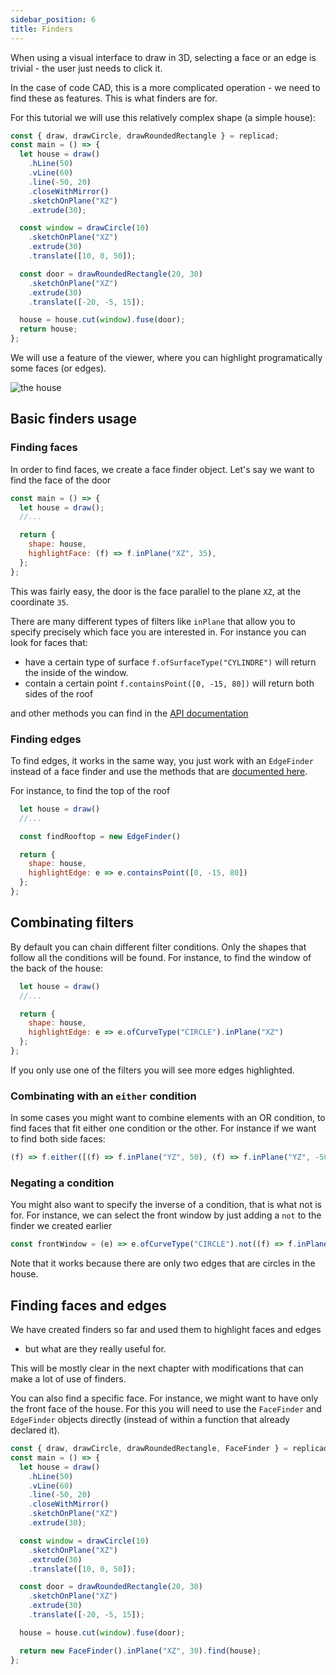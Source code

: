 ```yaml
---
sidebar_position: 6
title: Finders
---
```


When using a visual interface to draw in 3D, selecting a face or an edge is
trivial - the user just needs to click it.

In the case of code CAD, this is a more complicated operation - we need to find
these as features. This is what finders are for.

For this tutorial we will use this relatively complex shape (a simple house):

```js withWorkbench
const { draw, drawCircle, drawRoundedRectangle } = replicad;
const main = () => {
  let house = draw()
    .hLine(50)
    .vLine(60)
    .line(-50, 20)
    .closeWithMirror()
    .sketchOnPlane("XZ")
    .extrude(30);

  const window = drawCircle(10)
    .sketchOnPlane("XZ")
    .extrude(30)
    .translate([10, 0, 50]);

  const door = drawRoundedRectangle(20, 30)
    .sketchOnPlane("XZ")
    .extrude(30)
    .translate([-20, -5, 15]);

  house = house.cut(window).fuse(door);
  return house;
};
```

We will use a feature of the viewer, where you can highlight programatically
some faces (or edges).

![the house](/img/tutorial/finders-1.png)

## Basic finders usage

### Finding faces

In order to find faces, we create a face finder object. Let's say we want to
find the face of the door

```js
const main = () => {
  let house = draw();
  //...

  return {
    shape: house,
    highlightFace: (f) => f.inPlane("XZ", 35),
  };
};
```

This was fairly easy, the door is the face parallel to the plane `XZ`, at
the coordinate `35`.

There are many different types of filters like `inPlane` that allow you to
specify precisely which face you are interested in. For instance you can look
for faces that:

- have a certain type of surface `f.ofSurfaceType("CYLINDRE")` will return the
  inside of the window.
- contain a certain point `f.containsPoint([0, -15, 80])` will return both
  sides of the roof

and other methods you can find in the [API
documentation](/docs/api/classes/FaceFinder#filter-methods)

### Finding edges

To find edges, it works in the same way, you just work with an `EdgeFinder`
instead of a face finder and use the methods that are [documented here](/docs/api/classes/EdgeFinder#filter-methods).

For instance, to find the top of the roof

```js
  let house = draw()
  //...

  const findRooftop = new EdgeFinder()

  return {
    shape: house,
    highlightEdge: e => e.containsPoint([0, -15, 80])
  };
};
```

## Combinating filters

By default you can chain different filter conditions. Only the shapes that
follow all the conditions will be found. For instance, to find the window of
the back of the house:

```js
  let house = draw()
  //...

  return {
    shape: house,
    highlightEdge: e => e.ofCurveType("CIRCLE").inPlane("XZ")
  };
};
```

If you only use one of the filters you will see more edges highlighted.

### Combinating with an `either` condition

In some cases you might want to combine elements with an OR condition, to find
faces that fit either one condition or the other. For instance if we want to
find both side faces:

```js
(f) => f.either([(f) => f.inPlane("YZ", 50), (f) => f.inPlane("YZ", -50)]);
```

### Negating a condition

You might also want to specify the inverse of a condition, that is what not is
for. For instance, we can select the front window by just adding a `not` to the
finder we created earlier

```js
const frontWindow = (e) => e.ofCurveType("CIRCLE").not((f) => f.inPlane("XZ"));
```

Note that it works because there are only two edges that are circles in the
house.

## Finding faces and edges

We have created finders so far and used them to highlight faces and edges

- but what are they really useful for.

This will be mostly clear in the next chapter with modifications that can make
a lot of use of finders.

You can also find a specific face. For instance, we might want to
have only the front face of the house. For this you will need to use the
`FaceFinder` and `EdgeFinder` objects directly (instead of within a function
that already declared it).

```js withWorkbench
const { draw, drawCircle, drawRoundedRectangle, FaceFinder } = replicad;
const main = () => {
  let house = draw()
    .hLine(50)
    .vLine(60)
    .line(-50, 20)
    .closeWithMirror()
    .sketchOnPlane("XZ")
    .extrude(30);

  const window = drawCircle(10)
    .sketchOnPlane("XZ")
    .extrude(30)
    .translate([10, 0, 50]);

  const door = drawRoundedRectangle(20, 30)
    .sketchOnPlane("XZ")
    .extrude(30)
    .translate([-20, -5, 15]);

  house = house.cut(window).fuse(door);

  return new FaceFinder().inPlane("XZ", 30).find(house);
};
```
